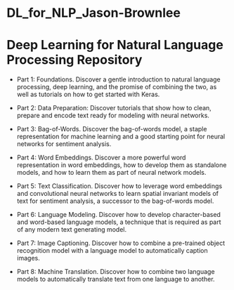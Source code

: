 # DL_for_NLP_Jason-Brownlee
# Deep Learning for Natural Language Processing Repository

* Part 1: Foundations. 
Discover a gentle introduction to natural language processing,
deep learning, and the promise of combining the two, as well as tutorials on how to get
started with Keras.

* Part 2: Data Preparation: 
Discover tutorials that show how to clean, prepare and
encode text ready for modeling with neural networks.

* Part 3: Bag-of-Words.
Discover the bag-of-words model, a staple representation for
machine learning and a good starting point for neural networks for sentiment analysis.

* Part 4: Word Embeddings. 
Discover a more powerful word representation in word
embeddings, how to develop them as standalone models, and how to learn them as part of
neural network models.

* Part 5: Text Classification. 
Discover how to leverage word embeddings and convolutional neural networks to learn spatial invariant models of text for sentiment analysis, a
successor to the bag-of-words model.

* Part 6: Language Modeling.
Discover how to develop character-based and word-based
language models, a technique that is required as part of any modern text generating model.

* Part 7: Image Captioning.
Discover how to combine a pre-trained object recognition
model with a language model to automatically caption images.

* Part 8: Machine Translation. 
Discover how to combine two language models to
automatically translate text from one language to another.

